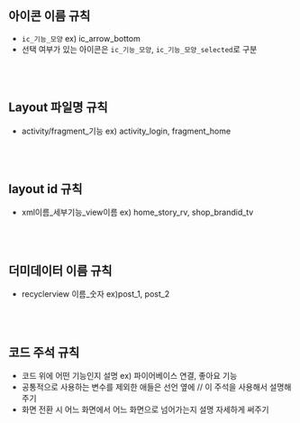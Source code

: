 ## 아이콘 이름 규칙
- `ic_기능_모양`
ex) ic_arrow_bottom
- 선택 여부가 있는 아이콘은 `ic_기능_모양`, `ic_기능_모양_selected`로 구분

<br/><br/>

## Layout 파일명 규칙
- activity/fragment_기능
ex) activity_login, fragment_home

<br/><br/>

## layout id 규칙
- xml이름_세부기능_view이름
ex) home_story_rv, shop_brandid_tv

<br/><br/>

## 더미데이터 이름 규칙
- recyclerview 이름_숫자
ex)post_1, post_2

<br/><br/>

## 코드 주석 규칙
- 코드 위에 어떤 기능인지 설명 
ex) 파이어베이스 연결, 좋아요 기능
- 공통적으로 사용하는 변수를 제외한 애들은 선언 옆에 // 이 주석을 사용해서 설명해주기
- 화면 전환 시 어느 화면에서 어느 화면으로 넘어가는지 설명 자세하게 써주기

